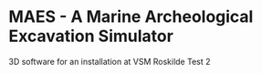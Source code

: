 # MAES - A Marine Archeological Excavation Simulator
3D software for an installation at VSM Roskilde
Test 2
